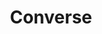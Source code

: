 ---
pid: CH236
title: Converse
location_transcription: Old City- by City Hall
zipcode: '18966'
outside_phl: 'Southampton PA '
neighborhood: 
age: '21'
age_range: 20-29
instagram: 
image_file_name: CH_236.jpg
proposal_transcription: Audio - sounds of people having conversations on multiple
  languages passing by on the street
topic: Philadelphia,Unity
topic_summary: 0, 0
type: Audio,Digital Project
keywords_other: people, conversation, language
credit: Rebecca Allspach
image_labels: 
twitter: 
facebook: 
permalink: "/monuments/ch236/"
layout: item-page
---